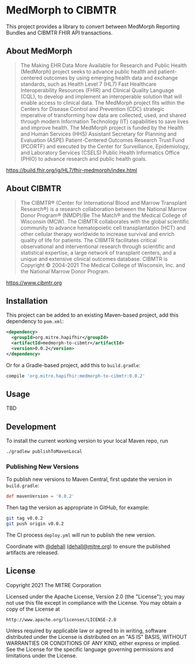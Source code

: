 # MedMorph to CIBMTR

This project provides a library to convert between MedMorph Reporting Bundles and CIBMTR FHIR API transactions.


## About MedMorph

> The Making EHR Data More Available for Research and Public Health (MedMorph) project seeks to advance public health and patient-centered outcomes by using emerging health data and exchange standards, such as Health Level 7 (HL7) Fast Healthcare Interoperability Resources (FHIR) and Clinical Quality Language (CQL), to develop and implement an interoperable solution that will enable access to clinical data. The MedMorph project fits within the Centers for Disease Control and Prevention (CDC) strategic imperative of transforming how data are collected, used, and shared through modern Information Technology (IT) capabilities to save lives and improve health. The MedMorph project is funded by the Health and Human Services (HHS) Assistant Secretary for Planning and Evaluation (ASPE) Patient-Centered Outcomes Research Trust Fund (PCORTF) and executed by the Center for Surveillance, Epidemiology, and Laboratory Services (CSELS) Public Health Informatics Office (PHIO) to advance research and public health goals. 

https://build.fhir.org/ig/HL7/fhir-medmorph/index.html

## About CIBMTR

> The CIBMTR® (Center for International Blood and Marrow Transplant Research®) is a research collaboration between the National Marrow Donor Program® (NMDP)/Be The Match® and the Medical College of Wisconsin (MCW). The CIBMTR collaborates with the global scientific community to advance hematopoietic cell transplantation (HCT) and other cellular therapy worldwide to increase survival and enrich quality of life for patients. The CIBMTR facilitates critical observational and interventional research through scientific and statistical expertise, a large network of transplant centers, and a unique and extensive clinical outcomes database.
> CIBMTR is Copyright © 2004-2021 The Medical College of Wisconsin, Inc. and the National Marrow Donor Program.

https://www.cibmtr.org



## Installation

This project can be added to an existing Maven-based project, add this dependency to `pom.xml`:

```xml
<dependency>
  <groupId>org.mitre.hapifhir</groupId>
  <artifactId>medmorph-to-cibmtr</artifactId>
  <version>0.0.2</version>
</dependency>
```

Or for a Gradle-based project, add this to `build.gradle`:

```gradle
compile 'org.mitre.hapifhir:medmorph-to-cibmtr:0.0.2'
```

## Usage
TBD


## Development

To install the current working version to your local Maven repo, run

```sh
./gradlew publishToMavenLocal
```

### Publishing New Versions

To publish new versions to Maven Central, first update the version in `build.gradle`:

```gradle
def mavenVersion = '0.0.2'
```

Then tag the version as appropriate in GitHub, for example:

```sh
git tag v0.0.2
git push origin v0.0.2
```

The CI process `deploy.yml` will run to publish the new version.

Coordinate with [@dehall](https://github.com/dehall) (dehall@mitre.org) to ensure the published artifacts are released.

## License

Copyright 2021 The MITRE Corporation

Licensed under the Apache License, Version 2.0 (the "License");
you may not use this file except in compliance with the License.
You may obtain a copy of the License at

    http://www.apache.org/licenses/LICENSE-2.0

Unless required by applicable law or agreed to in writing, software
distributed under the License is distributed on an "AS IS" BASIS,
WITHOUT WARRANTIES OR CONDITIONS OF ANY KIND, either express or implied.
See the License for the specific language governing permissions and
limitations under the License.

